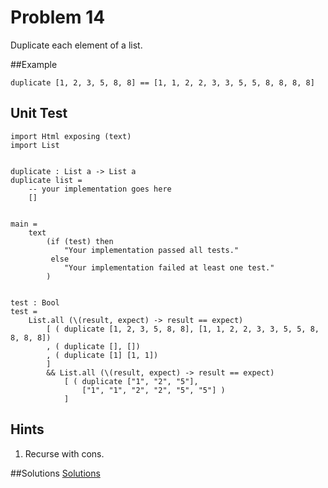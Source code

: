 # Problem 14

Duplicate each element of a list.

##Example
```
duplicate [1, 2, 3, 5, 8, 8] == [1, 1, 2, 2, 3, 3, 5, 5, 8, 8, 8, 8]
```

## Unit Test
```
import Html exposing (text)
import List


duplicate : List a -> List a
duplicate list =
    -- your implementation goes here
    []


main =
    text
        (if (test) then
            "Your implementation passed all tests."
         else
            "Your implementation failed at least one test."
        )


test : Bool
test =
    List.all (\(result, expect) -> result == expect)
        [ ( duplicate [1, 2, 3, 5, 8, 8], [1, 1, 2, 2, 3, 3, 5, 5, 8, 8, 8, 8])
        , ( duplicate [], [])
        , ( duplicate [1] [1, 1])
        ]
        && List.all (\(result, expect) -> result == expect)
            [ ( duplicate ["1", "2", "5"], 
                ["1", "1", "2", "2", "5", "5"] )
            ]
```

## Hints

1. Recurse with cons. 


##Solutions 
[Solutions](problem_14_solutions.md)